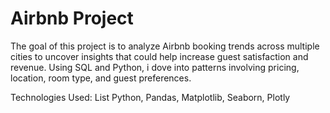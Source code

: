 # Airbnb Project
The goal of this project is to analyze Airbnb booking trends across multiple cities to uncover insights that could help increase guest satisfaction and revenue. Using SQL and Python, i dove into patterns involving pricing, location, room type, and guest preferences.

Technologies Used: List Python, Pandas, Matplotlib, Seaborn, Plotly 
